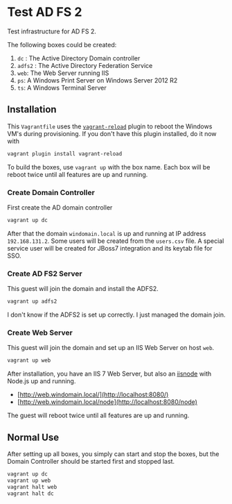 # Test AD FS 2
Test infrastructure for AD FS 2.

The following boxes could be created:

1. `dc` : The Active Directory Domain controller
2. `adfs2` : The Active Directory Federation Service
3. `web`: The Web Server running IIS
4. `ps`: A Windows Print Server on Windows Server 2012 R2
5. `ts`: A Windows Terminal Server

## Installation

This `Vagrantfile` uses the [`vagrant-reload`](https://github.com/aidanns/vagrant-reload) plugin to reboot the Windows VM's during provisioning. If you don't have this plugin installed, do it now with

```bash
vagrant plugin install vagrant-reload
```

To build the boxes, use `vagrant up` with the box name.
Each box will be reboot twice until all features are up and running.

### Create Domain Controller
First create the AD domain controller

```bash
vagrant up dc
```

After that the domain `windomain.local` is up and running at IP address `192.168.131.2`.
Some users will be created from the `users.csv` file.
A special service user will be created for JBoss7 integration and its keytab file for SSO.

### Create AD FS2 Server
This guest will join the domain and install the ADFS2.

```bash
vagrant up adfs2
```

I don't know if the ADFS2 is set up correctly. I just managed the domain join.

### Create Web Server
This guest will join the domain and set up an IIS Web Server on host `web`.

```bash
vagrant up web
```

After installation, you have an IIS 7 Web Server, but also an [iisnode](https://github.com/tjanczuk/iisnode) with Node.js up and running.

* [http://web.windomain.local/](http://localhost:8080/)
* [http://web.windomain.local/node](http://localhost:8080/node)


The guest will reboot twice until all features are up and running.

## Normal Use
After setting up all boxes, you simply can start and stop the boxes, but the
Domain Controller should be started first and stopped last.

```bash
vagrant up dc
vagrant up web
vagrant halt web
vagrant halt dc
```
